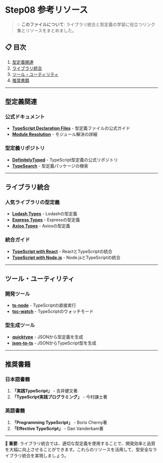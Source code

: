 # Step08 参考リソース

> 💡 **このファイルについて**: ライブラリ統合と型定義の学習に役立つリンク集とリソースをまとめました。

## 📋 目次
1. [型定義関連](#型定義関連)
2. [ライブラリ統合](#ライブラリ統合)
3. [ツール・ユーティリティ](#ツールユーティリティ)
4. [推奨書籍](#推奨書籍)

---

## 型定義関連

### 公式ドキュメント
- **[TypeScript Declaration Files](https://www.typescriptlang.org/docs/handbook/declaration-files/introduction.html)** - 型定義ファイルの公式ガイド
- **[Module Resolution](https://www.typescriptlang.org/docs/handbook/module-resolution.html)** - モジュール解決の詳細

### 型定義リポジトリ
- **[DefinitelyTyped](https://github.com/DefinitelyTyped/DefinitelyTyped)** - TypeScript型定義の公式リポジトリ
- **[TypeSearch](https://www.typescriptlang.org/dt/search)** - 型定義パッケージの検索

---

## ライブラリ統合

### 人気ライブラリの型定義
- **[Lodash Types](https://www.npmjs.com/package/@types/lodash)** - Lodashの型定義
- **[Express Types](https://www.npmjs.com/package/@types/express)** - Expressの型定義
- **[Axios Types](https://www.npmjs.com/package/@types/axios)** - Axiosの型定義

### 統合ガイド
- **[TypeScript with React](https://react-typescript-cheatsheet.netlify.app/)** - ReactとTypeScriptの統合
- **[TypeScript with Node.js](https://nodejs.dev/learn/nodejs-with-typescript)** - Node.jsとTypeScriptの統合

---

## ツール・ユーティリティ

### 開発ツール
- **[ts-node](https://github.com/TypeStrong/ts-node)** - TypeScriptの直接実行
- **[tsc-watch](https://github.com/gilamran/tsc-watch)** - TypeScriptのウォッチモード

### 型生成ツール
- **[quicktype](https://quicktype.io/)** - JSONから型定義を生成
- **[json-to-ts](https://transform.tools/json-to-typescript)** - JSONからTypeScript型を生成

---

## 推奨書籍

### 日本語書籍
1. **「実践TypeScript」** - 吉井健文著
2. **「TypeScript実践プログラミング」** - 今村謙士著

### 英語書籍
1. **「Programming TypeScript」** - Boris Cherny著
2. **「Effective TypeScript」** - Dan Vanderkam著

---

**🌟 重要**: ライブラリ統合では、適切な型定義を使用することで、開発効率と品質を大幅に向上させることができます。これらのリソースを活用して、型安全なライブラリ統合を実現しましょう。